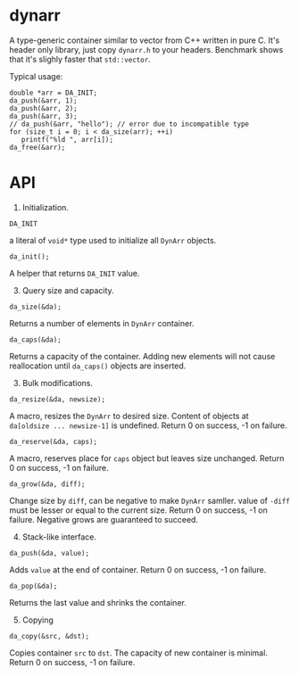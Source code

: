 # dynarr
A type-generic container similar to vector from C++ written in pure C.
It's header only library, just copy `dynarr.h` to your headers.
Benchmark shows that it's slighly faster that `std::vector`.

Typical usage:
```
double *arr = DA_INIT;
da_push(&arr, 1);
da_push(&arr, 2);
da_push(&arr, 3);
// da_push(&arr, "hello"); // error due to incompatible type
for (size_t i = 0; i < da_size(arr); ++i)
   printf("%ld ", arr[i]);
da_free(&arr);
```

# API

1. Initialization.
```
DA_INIT
```
a literal of `void*` type used to initialize all `DynArr` objects.


```
da_init();
```
A helper that returns `DA_INIT` value.

3. Query size and capacity.
```
da_size(&da);
```
Returns a number of elements in `DynArr` container.


```
da_caps(&da);
```
Returns a capacity of the container. Adding new elements will not cause reallocation
until `da_caps()` objects are inserted.


3. Bulk modifications.
```
da_resize(&da, newsize);
```
A macro, resizes the `DynArr` to desired size. Content of objects at `da[oldsize ... newsize-1]` is undefined.
Return 0 on success, -1 on failure.


```
da_reserve(&da, caps);
```
A macro, reserves place for `caps` object but leaves size unchanged.
Return 0 on success, -1 on failure.


```
da_grow(&da, diff);
```
Change size by `diff`, can be negative to make `DynArr` samller.
value of `-diff` must be lesser or equal to the current size.
Return 0 on success, -1 on failure.
Negative grows are guaranteed to succeed.

4. Stack-like interface.
```
da_push(&da, value);
```
Adds `value` at the end of container.
Return 0 on success, -1 on failure.

```
da_pop(&da);
```
Returns the last value and shrinks the container.

5. Copying
```
da_copy(&src, &dst);
```
Copies container `src` to `dst`. The capacity of new container is minimal. 
Return 0 on success, -1 on failure.

